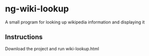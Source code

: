 # ng-wiki-lookup
A small program for looking up wikipedia information and displaying it

## Instructions
Download the project and run wiki-lookup.html
